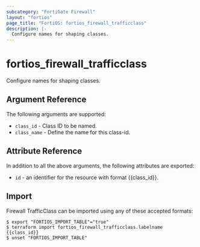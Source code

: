 ```yaml
---
subcategory: "FortiGate Firewall"
layout: "fortios"
page_title: "FortiOS: fortios_firewall_trafficclass"
description: |-
  Configure names for shaping classes.
---
```


# fortios_firewall_trafficclass
Configure names for shaping classes.

## Argument Reference

The following arguments are supported:

* `class_id` - Class ID to be named.
* `class_name` - Define the name for this class-id.


## Attribute Reference

In addition to all the above arguments, the following attributes are exported:
* `id` - an identifier for the resource with format {{class_id}}.

## Import

Firewall TrafficClass can be imported using any of these accepted formats:
```
$ export "FORTIOS_IMPORT_TABLE"="true"
$ terraform import fortios_firewall_trafficclass.labelname {{class_id}}
$ unset "FORTIOS_IMPORT_TABLE"
```
